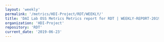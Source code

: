```yaml
---
layout: 'weekly'
permalink: '/metrics/HDI-Project/RDT/WEEKLY/'
title: 'DAI Lab OSS Metrics Metrics report for RDT | WEEKLY-REPORT-2019-06-23'
organization: 'HDI-Project'
repository: 'RDT'
current_date: '2019-06-23'
---
```

